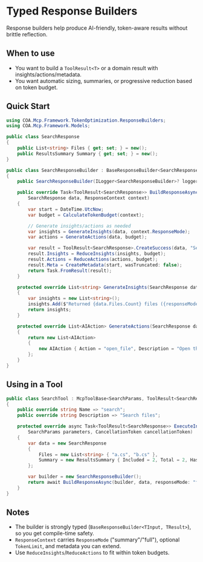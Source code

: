 # Typed Response Builders

Response builders help produce AI-friendly, token-aware results without brittle reflection.

## When to use

- You want to build a `ToolResult<T>` or a domain result with insights/actions/metadata.
- You want automatic sizing, summaries, or progressive reduction based on token budget.

## Quick Start

```csharp
using COA.Mcp.Framework.TokenOptimization.ResponseBuilders;
using COA.Mcp.Framework.Models;

public class SearchResponse
{
    public List<string> Files { get; set; } = new();
    public ResultsSummary Summary { get; set; } = new();
}

public class SearchResponseBuilder : BaseResponseBuilder<SearchResponse, ToolResult<SearchResponse>>
{
    public SearchResponseBuilder(ILogger<SearchResponseBuilder>? logger = null) : base(logger) {}

    public override Task<ToolResult<SearchResponse>> BuildResponseAsync(
        SearchResponse data, ResponseContext context)
    {
        var start = DateTime.UtcNow;
        var budget = CalculateTokenBudget(context);

        // Generate insights/actions as needed
        var insights = GenerateInsights(data, context.ResponseMode);
        var actions = GenerateActions(data, budget);

        var result = ToolResult<SearchResponse>.CreateSuccess(data, "Search completed");
        result.Insights = ReduceInsights(insights, budget);
        result.Actions = ReduceActions(actions, budget);
        result.Meta = CreateMetadata(start, wasTruncated: false);
        return Task.FromResult(result);
    }

    protected override List<string> GenerateInsights(SearchResponse data, string responseMode)
    {
        var insights = new List<string>();
        insights.Add($"Returned {data.Files.Count} files ({responseMode})");
        return insights;
    }

    protected override List<AIAction> GenerateActions(SearchResponse data, int tokenBudget)
    {
        return new List<AIAction>
        {
            new AIAction { Action = "open_file", Description = "Open the first file", Parameters = new { index = 0 } }
        };
    }
}
```

## Using in a Tool

```csharp
public class SearchTool : McpToolBase<SearchParams, ToolResult<SearchResponse>>
{
    public override string Name => "search";
    public override string Description => "Search files";

    protected override async Task<ToolResult<SearchResponse>> ExecuteInternalAsync(
        SearchParams parameters, CancellationToken cancellationToken)
    {
        var data = new SearchResponse
        {
            Files = new List<string> { "a.cs", "b.cs" },
            Summary = new ResultsSummary { Included = 2, Total = 2, HasMore = false }
        };

        var builder = new SearchResponseBuilder();
        return await BuildResponseAsync(builder, data, responseMode: "full");
    }
}
```

## Notes

- The builder is strongly typed (`BaseResponseBuilder<TInput, TResult>`), so you get compile-time safety.
- `ResponseContext` carries `ResponseMode` ("summary"/"full"), optional `TokenLimit`, and metadata you can extend.
- Use `ReduceInsights`/`ReduceActions` to fit within token budgets.

